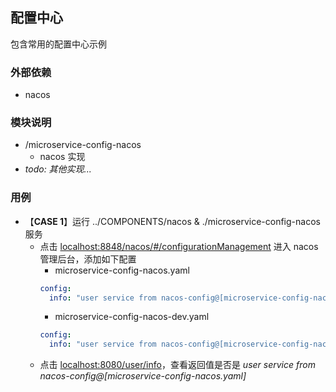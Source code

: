 ## 配置中心
包含常用的配置中心示例

### 外部依赖
* nacos

### 模块说明
* /microservice-config-nacos
  * nacos 实现
* *todo: 其他实现...*

### 用例
* 【**CASE 1**】运行 ../COMPONENTS/nacos & ./microservice-config-nacos 服务
  * 点击 [localhost:8848/nacos/#/configurationManagement](http://localhost:8848/nacos/#/configurationManagement) 进入 nacos 管理后台，添加如下配置
    * microservice-config-nacos.yaml 
    ```yaml
    config:
      info: "user service from nacos-config@[microservice-config-nacos.yaml]"
    ```
    * microservice-config-nacos-dev.yaml
    ```yaml
    config:
      info: "user service from nacos-config@[microservice-config-nacos-dev.yaml]"
    ```
  * 点击 [localhost:8080/user/info](http://localhost:8080/user/info)，查看返回值是否是 *user service from nacos-config@[microservice-config-nacos.yaml]*

